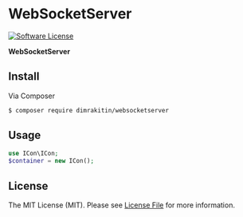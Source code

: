 # WebSocketServer

[![Software License](https://img.shields.io/badge/license-MIT-brightgreen.svg?style=flat-square)](LICENSE.md)

**WebSocketServer** 

## Install

Via Composer

``` bash
$ composer require dimrakitin/websocketserver
```

## Usage

``` php
use ICon\ICon;
$container = new ICon();

```

## License

The MIT License (MIT). Please see [License File](LICENSE.md) for more information.
